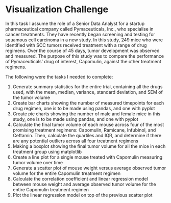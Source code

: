 # Visualization Challenge

In this task I assume the role of a Senior Data Analyst for a startup pharmaceutical company called Pymaceuticals, Inc., who specialise in cancer treatments. They have recently began screening and testing for squamous cell carcinoma in a new study. In this study, 249 mice who were identified with SCC tumors received treatment with a range of drug regimens. Over the course of 45 days, tumor development was observed and measured. The purpose of this study was to compare the performance of Pymaceuticals’ drug of interest, Capomulin, against the other treatment regimens.

The following were the tasks I needed to complete:
1. Generate summary statistics for the entire trial, containing all the drugs used, with the mean, median, variance, standard deviation, and SEM of the tumor volume
2. Create bar charts showing the number of measured timepoints for each drug regimen, one is to be made using pandas, and one with pyplot
3. Create pie charts showing the number of male and female mice in this study, one is to be made using pandas, and one with pyplot
4. Calculate the final tumor volume of each mouse across four of the most promising treatment regimens: Capomulin, Ramicane, Infubinol, and Ceftamin. Then, calculate the quartiles and IQR, and determine if there are any potential outliers across all four treatment regimens
5. Making a boxplot showing the final tumor volume for all the mice in each treatment group using matplotlib
6. Create a line plot for a single mouse treated with Capomulin measuring tumor volume over time
7. Generate a scatter plot of mouse weight versus average observed tumor volume for the entire Capomulin treatment regimen
8. Calculate the correlation coefficient and linear regression model between mouse weight and average observed tumor volume for the entire Capomulin treatment regimen
9. Plot the linear regression model on top of the previous scatter plot

